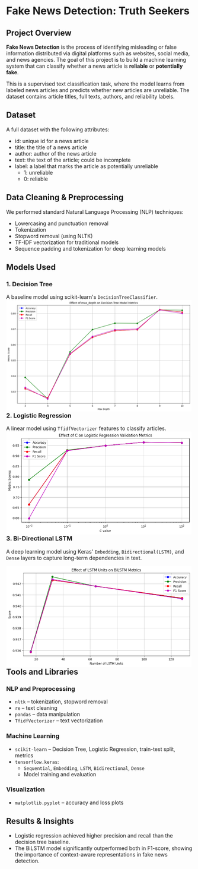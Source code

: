 # Fake News Detection: Truth Seekers

## Project Overview

**Fake News Detection** is the process of identifying misleading or false information distributed via digital platforms such as websites, social media, and news agencies. The goal of this project is to build a machine learning system that can classify whether a news article is **reliable** or **potentially fake**.

This is a supervised text classification task, where the model learns from labeled news articles and predicts whether new articles are unreliable. The dataset contains article titles, full texts, authors, and reliability labels.

## Dataset

A full dataset with the following attributes:
- id: unique id for a news article
- title: the title of a news article
- author: author of the news article
- text: the text of the article; could be incomplete
- label: a label that marks the article as potentially unreliable
  - 1: unreliable
  - 0: reliable

## Data Cleaning & Preprocessing

We performed standard Natural Language Processing (NLP) techniques:
- Lowercasing and punctuation removal
- Tokenization
- Stopword removal (using NLTK)
- TF-IDF vectorization for traditional models
- Sequence padding and tokenization for deep learning models

## Models Used

### 1. Decision Tree  
A baseline model using scikit-learn's `DecisionTreeClassifier`.
<img src="image/decision_tree.png" alt="LSTM Metrics" width="500" style="float: left; margin-right: 20px;" />

### 2. Logistic Regression  
A linear model using `TfidfVectorizer` features to classify articles.
<img src="image/logistic_regression.png" alt="LSTM Metrics" width="500" style="float: left; margin-right: 20px;" />

### 3. Bi-Directional LSTM  
A deep learning model using Keras' `Embedding`, `Bidirectional(LSTM)`, and `Dense` layers to capture long-term dependencies in text.

<img src="image/bilstm.png" alt="LSTM Metrics" width="500" style="float: left; margin-right: 20px;" />

## Tools and Libraries

### NLP and Preprocessing
- `nltk` – tokenization, stopword removal
- `re` – text cleaning
- `pandas` – data manipulation
- `TfidfVectorizer` – text vectorization

### Machine Learning
- `scikit-learn` – Decision Tree, Logistic Regression, train-test split, metrics
- `tensorflow.keras`:
  - `Sequential`, `Embedding`, `LSTM`, `Bidirectional`, `Dense`
  - Model training and evaluation

### Visualization
- `matplotlib.pyplot` – accuracy and loss plots

## Results & Insights

- Logistic regression achieved higher precision and recall than the decision tree baseline.
- The BiLSTM model significantly outperformed both in F1-score, showing the importance of context-aware representations in fake news detection.